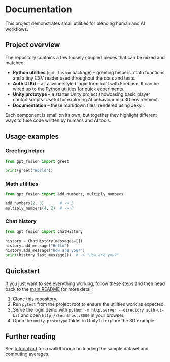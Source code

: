 # Documentation

This project demonstrates small utilities for blending human and AI workflows.

## Project overview

The repository contains a few loosely coupled pieces that can be mixed and
matched:

- **Python utilities** (`gpt_fusion` package) – greeting helpers, math functions
  and a tiny CSV reader used throughout the docs and tests.
- **Auth UI Kit** – a Tailwind‑styled login form built with Firebase. It can be
  wired up to the Python utilities for quick experiments.
- **Unity prototype** – a starter Unity project showcasing basic player control
  scripts. Useful for exploring AI behaviour in a 3D environment.
- **Documentation** – these markdown files, rendered using Jekyll.

Each component is small on its own, but together they highlight different ways
to fuse code written by humans and AI tools.

## Usage examples

### Greeting helper

```python
from gpt_fusion import greet

print(greet("World"))
```

### Math utilities

```python
from gpt_fusion import add_numbers, multiply_numbers

add_numbers(2, 3)       # -> 5
multiply_numbers(4, 2)  # -> 8
```

### Chat history

```python
from gpt_fusion import ChatHistory

history = ChatHistory(messages=[])
history.add_message("Hello")
history.add_message("How are you?")
print(history.last_message())  # -> "How are you?"
```

## Quickstart

If you just want to see everything working, follow these steps and then head
back to the [main README](https://github.com/costasford/gpt-fusion#readme) for more detail:

1. Clone this repository.
2. Run `pytest` from the project root to ensure the utilities work as expected.
3. Serve the login demo with `python -m http.server --directory auth-ui-kit` and
   open `http://localhost:8000` in your browser.
4. Open the `unity-prototype` folder in Unity to explore the 3D example.

## Further reading

See [tutorial.md](tutorial.md) for a walkthrough on loading the sample dataset
and computing averages.

